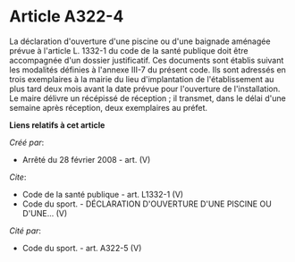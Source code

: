 # Article A322-4

La déclaration d'ouverture d'une piscine ou d'une baignade aménagée prévue à l'article L. 1332-1 du code de la santé publique
doit être accompagnée d'un dossier justificatif. Ces documents sont établis suivant les modalités définies à l'annexe III-7
du présent code. Ils sont adressés en trois exemplaires à la mairie du lieu d'implantation de l'établissement au plus tard
deux mois avant la date prévue pour l'ouverture de l'installation. Le maire délivre un récépissé de réception ; il transmet,
dans le délai d'une semaine après réception, deux exemplaires au préfet.

**Liens relatifs à cet article**

_Créé par_:

  - Arrêté du 28 février 2008 - art. (V)

_Cite_:

  - Code de la santé publique - art. L1332-1 (V)
  - Code du sport. -   DÉCLARATION D'OUVERTURE D'UNE PISCINE OU D'UNE... (V)

_Cité par_:

  - Code du sport. - art. A322-5 (V)
